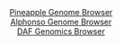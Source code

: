 <div id="Pineapple_Genome_Browser" align="center">
  <a href="https://igv.org/app/?sessionURL=blob:zZNra9swFIb_i6BlA8eW5Sa.QBlp10tIk27JUq8txZw4sqNWllxJcW7kv08tG_vSQfNhY6APOocjnfe8erRFDVWaSYESRFy_7fo.cpCey.UYqprTIVRUo6QArqmDFC2ooiKnKNmiArSByejKnpwbU.vE85ipWxWIUro6cKGCjRSw1G4uK.9Ucg5TqcBIpb0TBY30WNm0lnQKde3a3oHb9mZgwANez6XQ0qupKLOlvS_7lcpKKmRFs2rBDXsVkFk9VuPMLeBTNx1385xq3afr3uy42.91b4Kzyd1F5_Rucn2ZTjrp4ZiVAsxC0ePvj1c.pEOSrvM5Tle3eXVATsL4S9QdptFB8PnwbFUzRfWxH_pREEZxEFprmJjR1f80tV1sz8lhcH3Ta3i8SB9N5_nkvIcHfB2P5l_98s25I7RzEJf5wpKA8rkKEx87Ae44bdJpvWz9yME4tu4oyVBy_.AgoyB_suX3W2TWteUFafq8eEXHQVLNqEJJK8Y49OOYtI_CIxzH_s7ZooXif8_a88koDjHpEtLJCsaNhXmWaVFrF4Rwm7xwy82eXqawGfDV9QE517d90h5fBiy8IEMbBxdpvPyDnw6y7V.f0A77HlX_hLz3CHHNdF_cet8maiCfjBgIar8YCSJqybviglDSe9OgF5T2M6eQqgJj623Ghj.Za0AxEMYmGqbZlHFm1qn1US5R4pPAootyyaVlEaly.gE72PHb.ONvRIPdw.4H">Pineapple Genome Browser</a>
</div>
<div id="Alphonso_Genome_Browser" align="center">
  <a href="https://igv.org/app/?sessionURL=blob:zZNdT9swGIX_iyXQJqVJ7JC0iYSmUAoUBmigED6EIjd1UjPHdm036Yf632fQpt0wiV5smuQL.5Xt95zjxxvQEqWp4CAByIWhCyFwgJ6J7hY3kpEr3BANkgozTRygSEUU4SUByQZUWBuc3Xy1J2fGSJ14HjWy12BeC1cHLm7wWnDcabcUjTcUjOGJUNgIpb0jhVvh0brtdWSCpXRt78ANvSk22MNMzgTXwpOE10Vn7yt.lYqacNGQolkwQ98EFFaP1Th1K_wlzW_TsiRaX5DVeHqYXozTu2CUPZ5Gw8fs.izPonz_ltYcm4Uih_xMzeezPXQyOJN3NzRcnzzO0_RlraIDXe8Fx_ujpaSK6EPYh4OgP4jRazSUT8nyf3JtB93VOby730NHURfnMSMvwzwdx3Z9XI4feDO_fNc7AlsHMFEuLA2gnKl.An0n8CMnRFHvdQoHju_HNiElKEienh1gFC6_2.1PG2BW0jIDNJkv3vBxgFBTokDSi32_D.MYhQf9Az.O4dbZgIVify_ek.wm7vsoRSgqKsqMBXpaaC61izl327Jy6_WOeS7PXxYwq9LLLh4uG7mOMn6dDdMwR9kfsnSAbf32hNboRxT9E_I.IsQ1k11xWw8uR_ffuMbnTI6R_XDsobW4jYPTkV5dpe9GFFjDu8VTCdVgY_fbil3.JK7FimJubKGlmk4oo2aV2yRFBxKIAgsuKAUTlkSg6skn3_EdGPqffwMabJ.3PwA-">Alphonso Genome Browser</a>
</div>


<div id="DAF_Genomics_Browser" align="center">
  <a href="https://igv.org/app/?sessionURL=blob:tZFra9swFIb_i6D9ZDu27MQXCMNNszbN2Fg9JzSlhFNZttXakifJS7qQ_z7N6xjswhh0IAmJc3lfneeAPlGpmOAoQdjxxo7nIQupWuwyaLuGvoWWKpSU0ChqIUlLKiknFCUHVILSkF._MZW11p1KRqMCSruiXLSMKEf5DnS2Er2uqUm1sQMtfBYcdsohojXJGkbQdLXgSoyAEKqU7Y46yqvtDszxPbYdWtJt2zeaDapbY8IYK5wSjFvGC7r_i5H_oGwWe5Wus3SoX9KnRTFNl4t05c_zzcVktsnfXa7zyfo0YxUH3Us6DXHot1fZ.xN8lt7U57P.bLXasw8.4furmxP__HS.75ikauqFXuSHURSM0dFCjSC9gYBILb3EC6wQRxYOAvv56o8nZgpSMJTc3llISyCPJv32gPRTZ1AhRT_2AzULCVlQiRI7dt3Qi2M8DsLAjWPvaB1QL5sXZvk6v45DF6cYT5x7aI1.yZphgEbo1.BLgfyps9n_CuohJA9VtqgucVTOlsuLR9CpvsebjTf_LaavAP74rVLIFrQJfXs.Q4HGqLWU6x9U_OPd8Qs-">DAF Genomics Browser</a>
</div>
